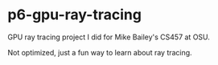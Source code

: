 # p6-gpu-ray-tracing

GPU ray tracing project I did for Mike Bailey's CS457 at OSU.

Not optimized, just a fun way to learn about ray tracing.
